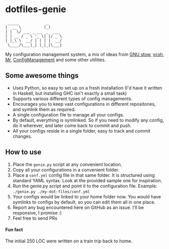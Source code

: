 dotfiles-genie
==============

```
 _____            _
|  __ \          (_)
| |  \/ ___ _ __  _  ___
| | __ / _ \ '_ \| |/ _ \
| |_\ \  __/ | | | |  __/
 \____/\___|_| |_|_|\___|
```

My configuration management system, a mix of ideas from [GNU stow](https://www.gnu.org/software/stow/), [vcsh](https://github.com/RichiH/vcsh), [Mr](http://joeyh.name/code/mr/), [ConfigManagement](https://github.com/pallavagarwal07/ConfigManagement/) and some other utilities.

## Some awesome things
* Uses Python, so easy to set up on a fresh installation (I'd have it written in Haskell, but installing GHC isn't exactly a small task)
* Supports various different types of config managements.
* Encourages you to keep vast configurations in different repositories, and symlink them as required.
* A single configuration file to manage all your configs.
* By default, everything is symlinked. So if you need to modify any config, do it wherever, and later come back to commit and push.
* All your configs reside in a single folder, easy to track and commit changes.

## How to use
1. Place the `genie.py` script at any convenient location.
2. Copy all your configurations in a convenient folder.
3. Place a `conf.yml` config file in that same folder. It is structured using standard YAML syntax. Look at the provided sample one for inspiration.
4. Run the genie.py script and point it to the configuration file. Example: `./genie.py ./my-dot-files/conf.yml`
5. Your configs would be linked to your home folder now. You would have symlinks to configs by default, so you can edit them all in one place.
6. Report any bug encountered here on GitHub as an issue. I'll be responsive, I promise :)
7. Feel free to send PRs

#### Fun fact
The initial 250 LOC were written on a train trip back to home.
